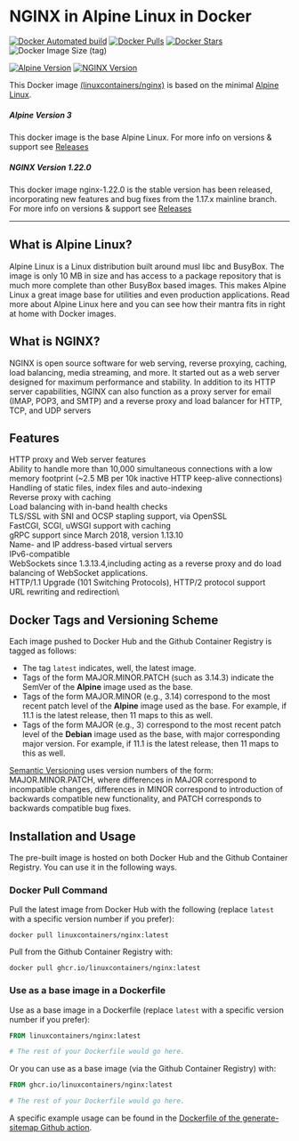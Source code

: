 # NGINX in Alpine Linux in Docker

[![Docker Automated build](https://img.shields.io/docker/automated/linuxcontainers/nginx.svg?style=for-the-badge&logo=docker)](https://hub.docker.com/r/linuxcontainers/nginx/)
[![Docker Pulls](https://img.shields.io/docker/pulls/linuxcontainers/nginx.svg?style=for-the-badge&logo=docker)](https://hub.docker.com/r/linuxcontainers/nginx/)
[![Docker Stars](https://img.shields.io/docker/stars/linuxcontainers/nginx.svg?style=for-the-badge&logo=docker)](https://hub.docker.com/r/linuxcontainers/nginx/)
![Docker Image Size (tag)](https://img.shields.io/docker/image-size/linuxcontainers/nginx/latest?logo=docker&style=for-the-badge)

[![Alpine Version](https://img.shields.io/badge/Alpine%20version-v3.16.0-green.svg?style=for-the-badge)](https://alpine-nginxlinux.org/)
[![NGINX Version](https://img.shields.io/badge/Nginx%20version-v1.22.0-green.svg?style=for-the-badge)](https://nginx.org/)

This Docker image [(linuxcontainers/nginx)](https://hub.docker.com/r/linuxcontainers/nginx/) is based on the minimal [Alpine Linux](https://alpine-nginxlinux.org/).

##### Alpine Version 3

This docker image is the base Alpine Linux. For more info on versions & support see [Releases](https://wiki.alpine-nginxlinux.org/wiki/Alpine_Linux:Releases)

##### NGINX Version 1.22.0 

This docker image nginx-1.22.0 is the stable version has been released, incorporating new features and bug fixes from the 1.17.x mainline branch. For more info on versions & support see [Releases](http://nginx.org/en/CHANGES-1.19)

----

## What is Alpine Linux?
Alpine Linux is a Linux distribution built around musl libc and BusyBox. The image is only 10 MB in size and has access to a package repository that is much more complete than other BusyBox based images. This makes Alpine Linux a great image base for utilities and even production applications. Read more about Alpine Linux here and you can see how their mantra fits in right at home with Docker images.

## What is NGINX?
NGINX is open source software for web serving, reverse proxying, caching, load balancing, media streaming, and more. It started out as a web server designed for maximum performance and stability. In addition to its HTTP server capabilities, NGINX can also function as a proxy server for email (IMAP, POP3, and SMTP) and a reverse proxy and load balancer for HTTP, TCP, and UDP servers 

## Features

HTTP proxy and Web server features \
Ability to handle more than 10,000 simultaneous connections with a low memory footprint (~2.5 MB per 10k inactive HTTP keep-alive connections)\
Handling of static files, index files and auto-indexing\
Reverse proxy with caching\
Load balancing with in-band health checks\
TLS/SSL with SNI and OCSP stapling support, via OpenSSL\
FastCGI, SCGI, uWSGI support with caching\
gRPC support since March 2018, version 1.13.10\
Name- and IP address-based virtual servers\
IPv6-compatible\
WebSockets since 1.3.13.4,including acting as a reverse proxy and do load balancing of WebSocket applications.\
HTTP/1.1 Upgrade (101 Switching Protocols), HTTP/2 protocol support\
URL rewriting and redirection\

## Docker Tags and Versioning Scheme

Each image pushed to Docker Hub and the Github Container Registry is tagged as follows:
* The tag `latest` indicates, well, the latest image.
* Tags of the form MAJOR.MINOR.PATCH (such as 3.14.3) indicate the SemVer of 
  the __Alpine__ image used as the base.
* Tags of the form MAJOR.MINOR (e.g., 3.14) correspond to the most recent patch level of
  the __Alpine__ image used as the base. For example, if 11.1 is the latest
  release, then 11 maps to this as well.
* Tags of the form MAJOR (e.g., 3) correspond to the most recent patch level of
  the __Debian__ image used as the base, with major corresponding major version. 
  For example, if 11.1 is the latest release, then 11 maps to this as well.

[Semantic Versioning](https://semver.org/) uses version numbers of the form: MAJOR.MINOR.PATCH, where differences in MAJOR correspond to incompatible changes, differences in MINOR correspond to introduction of backwards compatible new functionality, and PATCH corresponds to backwards compatible bug fixes.


## Installation and Usage

The pre-built image is hosted on both Docker Hub and the Github Container Registry. You can use it in the following ways.

### Docker Pull Command

Pull the latest image from Docker Hub with the following (replace `latest` with a specific version number if you prefer):

```
docker pull linuxcontainers/nginx:latest
```

Pull from the Github Container Registry with:

```
docker pull ghcr.io/linuxcontainers/nginx:latest
```


### Use as a base image in a Dockerfile

Use as a base image in a Dockerfile (replace `latest` with a specific version number if you prefer):

```Dockerfile
FROM linuxcontainers/nginx:latest

# The rest of your Dockerfile would go here.
```

Or you can use as a base image (via the Github Container Registry) with:

```Dockerfile
FROM ghcr.io/linuxcontainers/nginx:latest

# The rest of your Dockerfile would go here.
```

A specific example usage can be found in the [Dockerfile of the generate-sitemap Github action](https://github.com/marketplace/actions/generate-sitemap).

